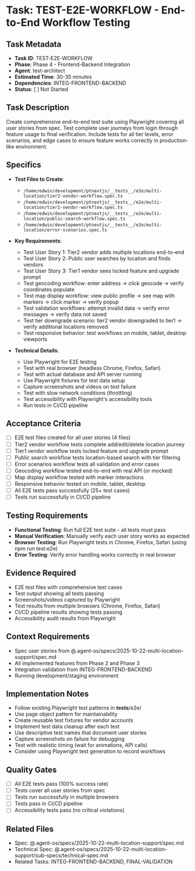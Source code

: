 # Task: TEST-E2E-WORKFLOW - End-to-End Workflow Testing

## Task Metadata
- **Task ID**: TEST-E2E-WORKFLOW
- **Phase**: Phase 4 - Frontend-Backend Integration
- **Agent**: test-architect
- **Estimated Time**: 30-35 minutes
- **Dependencies**: INTEG-FRONTEND-BACKEND
- **Status**: [ ] Not Started

## Task Description
Create comprehensive end-to-end test suite using Playwright covering all user stories from spec. Test complete user journeys from login through feature usage to final verification. Include tests for all tier levels, error scenarios, and edge cases to ensure feature works correctly in production-like environment.

## Specifics
- **Test Files to Create**:
  - `/home/edwin/development/ptnextjs/__tests__/e2e/multi-location/tier2-vendor-workflow.spec.ts`
  - `/home/edwin/development/ptnextjs/__tests__/e2e/multi-location/tier1-vendor-workflow.spec.ts`
  - `/home/edwin/development/ptnextjs/__tests__/e2e/multi-location/public-search-workflow.spec.ts`
  - `/home/edwin/development/ptnextjs/__tests__/e2e/multi-location/error-scenarios.spec.ts`

- **Key Requirements**:
  - Test User Story 1: Tier2 vendor adds multiple locations end-to-end
  - Test User Story 2: Public user searches by location and finds vendors
  - Test User Story 3: Tier1 vendor sees locked feature and upgrade prompt
  - Test geocoding workflow: enter address → click geocode → verify coordinates populate
  - Test map display workflow: view public profile → see map with markers → click marker → verify popup
  - Test validation workflows: attempt invalid data → verify error messages → verify data not saved
  - Test tier downgrade scenario: tier2 vendor downgraded to tier1 → verify additional locations removed
  - Test responsive behavior: test workflows on mobile, tablet, desktop viewports

- **Technical Details**:
  - Use Playwright for E2E testing
  - Test with real browser (headless Chrome, Firefox, Safari)
  - Test with actual database and API server running
  - Use Playwright fixtures for test data setup
  - Capture screenshots and videos on test failure
  - Test with slow network conditions (throttling)
  - Test accessibility with Playwright's accessibility tools
  - Run tests in CI/CD pipeline

## Acceptance Criteria
- [ ] E2E test files created for all user stories (4 files)
- [ ] Tier2 vendor workflow tests complete add/edit/delete location journey
- [ ] Tier1 vendor workflow tests locked feature and upgrade prompt
- [ ] Public search workflow tests location-based search with tier filtering
- [ ] Error scenarios workflow tests all validation and error cases
- [ ] Geocoding workflow tested end-to-end with real API (or mocked)
- [ ] Map display workflow tested with marker interactions
- [ ] Responsive behavior tested on mobile, tablet, desktop
- [ ] All E2E tests pass successfully (25+ test cases)
- [ ] Tests run successfully in CI/CD pipeline

## Testing Requirements
- **Functional Testing**: Run full E2E test suite - all tests must pass
- **Manual Verification**: Manually verify each user story works as expected
- **Browser Testing**: Run Playwright tests in Chrome, Firefox, Safari (using npm run test:e2e)
- **Error Testing**: Verify error handling works correctly in real browser

## Evidence Required
- E2E test files with comprehensive test cases
- Test output showing all tests passing
- Screenshots/videos captured by Playwright
- Test results from multiple browsers (Chrome, Firefox, Safari)
- CI/CD pipeline results showing tests passing
- Accessibility audit results from Playwright

## Context Requirements
- Spec user stories from @.agent-os/specs/2025-10-22-multi-location-support/spec.md
- All implemented features from Phase 2 and Phase 3
- Integration validation from INTEG-FRONTEND-BACKEND
- Running development/staging environment

## Implementation Notes
- Follow existing Playwright test patterns in __tests__/e2e/
- Use page object pattern for maintainability
- Create reusable test fixtures for vendor accounts
- Implement test data cleanup after each test
- Use descriptive test names that document user stories
- Capture screenshots on failure for debugging
- Test with realistic timing (wait for animations, API calls)
- Consider using Playwright test generation to record workflows

## Quality Gates
- [ ] All E2E tests pass (100% success rate)
- [ ] Tests cover all user stories from spec
- [ ] Tests run successfully in multiple browsers
- [ ] Tests pass in CI/CD pipeline
- [ ] Accessibility tests pass (no critical violations)

## Related Files
- Spec: @.agent-os/specs/2025-10-22-multi-location-support/spec.md
- Technical Spec: @.agent-os/specs/2025-10-22-multi-location-support/sub-specs/technical-spec.md
- Related Tasks: INTEG-FRONTEND-BACKEND, FINAL-VALIDATION

